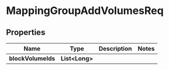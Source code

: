 # MappingGroupAddVolumesReq

## Properties
Name | Type | Description | Notes
------------ | ------------- | ------------- | -------------
**blockVolumeIds** | **List&lt;Long&gt;** |  | 
